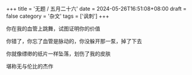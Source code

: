 +++
title = '无题 / 五月二十六'
date = 2024-05-26T16:51:08+08:00
draft = false
category = '杂文'
tags = ['讽刺']
+++

你在我的血管上跳舞，试图证明你的价值

你错了，你忘了血管是脉动的，你没躲开那一泵，掉了下去

你就像缥缈的纸片一样坠落，划伤了我的皮肤

堪称无与伦比的杰作